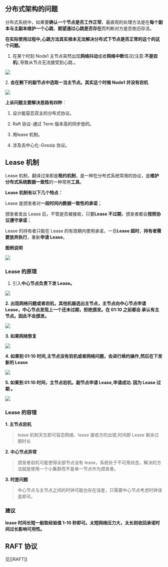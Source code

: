 ## 分布式架构的问题

分布式系统中，如果要**确认一个节点是否工作正常**，最直观的处理方法是在**每个副本与主副本维护一个心跳**，**期望通过心跳是否存在**而判断对方是否依旧存活。

**在实际使用过程中,心跳方法其实根本无法解决分布式下节点是否正常的这个的这个问题。**

1. 在某个时刻 Node1 主节点突然出现**网络抖动**或者**网络中断**情况(注意:**不是宕机**),导致从节点无法接受到心跳.。

![](https://pic1.zhimg.com/80/v2-b31a2b7c8c04bb1ae7bcce4d854ad7bc_720w.webp)

2. **会在剩下的副节点中选取一当主节点。其实这个时候 Node1 并没有宕机**

![](https://pic1.zhimg.com/80/v2-20a1995b611c6c9aac11a9565e7896ac_720w.webp)

**上诉问题主要解决思路有四种**：

1. 设计能容忍双主的分布式协议。

2. Raft 协议-通过 Term 版本高的同步低的。

3. 用lease 机制。

4. 涉及去中心化-Gossip 协议。

## Lease 机制

Lease 机制，翻译过来即是**租约机制**，是一种在分布式系统常用的协议，是**维护分布式系统数据一致性**的一种常用**工具**。

**Lease 机制有以下几个特点：**

Lease 是颁发者对**一段时间内数据一致性的承诺**；

颁发者发出 Lease 后，不管是否被接收，只要**Lease 不过期**，颁发者都会**按照协议遵守承诺**；

Lease 的持有者只能在 Lease 的有效期内使用承诺，一旦**Lease 超时**，**持有者需要放弃执行**，重新**申请 Lease**。

**图例说明**

![](https://pic2.zhimg.com/80/v2-c1f2afc64aaa411b4eacc56110f1dcfd_720w.webp)



### Lease 的原理

1. 引入**中心节点负责下发 Lease。**

![](https://pic4.zhimg.com/80/v2-7b9adf53290dfb80f0b2ec20dbf31cc3_720w.webp)

**2. 出现网络问题或者宕机，其他机器选出主节点，主节点向中心节点申请 Lease，中心节点发现上一个还未过期，拒绝颁发。在 01:10 之前都会 承认有主节点。因此不会颁发。**

![](https://pic1.zhimg.com/80/v2-1e1544e23bb54156d7bd6674e89b82b8_720w.webp)

**3. 如果网络恢复**

![](https://pic2.zhimg.com/80/v2-55c833f6d554fe0f5d47f8fd7abd1225_720w.webp)

**4. 如果到 01:10 时间,主节点没有宕机或者网络问题，会进行续约操作,然后在下发新的 Lease**

![](https://pic4.zhimg.com/80/v2-37b4612d08de7a28baf58e65e0c90eab_720w.webp)

**5. 如果到 01:10 时间，主节点宕机，副节点申请 Lease,申请成功. 因为 Lease 过期 。**

![](https://pic1.zhimg.com/80/v2-859a1b0b33780265633616ac32a10b30_720w.webp)

### Lease 的容错

**1. 主节点宕机**

> lease 机制天生即可容忍网络、lease 接收方的出错,时间即 Lease 剩余过期时长

**2. 中心节点异常**

> 颁发者宕机可能使得全部节点没有 lease，系统处于不可用状态，解决的方法就是使用一个小集群而不是单一节点作为颁发者。

**3. 时差问题**

> 中心节点与主节点之间的时钟可能也存在误差，只需要中心节点考虑时钟误差即可。

### 建议

**lease 时间长短一般取经验值 1-10 秒即可。太短网络压力大，太长则收回承诺时间过长影响可用性。**

## RAFT 协议

见[[RAFT]]
